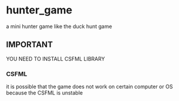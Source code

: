 # hunter_game
a mini hunter game like the duck hunt game

## IMPORTANT

YOU NEED TO INSTALL CSFML LIBRARY

### CSFML 

it is possible that the game does not work on certain computer or OS because the CSFML is unstable